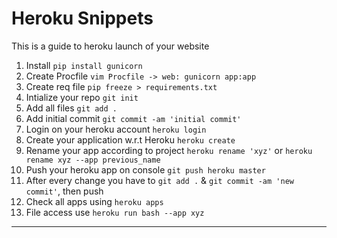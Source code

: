 # Heroku Snippets
This is a guide to heroku launch of your website

1. Install `pip install gunicorn`
2. Create Procfile `vim Procfile -> web: gunicorn app:app`
3. Create req file `pip freeze > requirements.txt`
4. Intialize your repo `git init`
5. Add all files `git add .`
6. Add initial commit `git commit -am 'initial commit'`
7. Login on your heroku account `heroku login`
8. Create your application w.r.t Heroku `heroku create`
9. Rename your app according to project `heroku rename 'xyz'` or `heroku rename xyz --app previous_name`
10. Push your heroku app on console `git push heroku master`
11. After every change you have to `git add .` & `git commit -am 'new commit'`, then push
12. Check all apps using `heroku apps`
13. File access use `heroku run bash --app xyz`

<hr>
